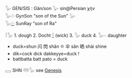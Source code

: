 𓅭 GEN/SIS : Gän/son 𓅬 sin@Persian χήν  
𓅭𓇳 GynSon "son of the Sun" 𓅬  
𓅭[𓇳](𓇳) SunRay "son of Ra"  

𓎛𓅭 1. dough 2. Docht [𓎛](𓎛) (wick) 3. 𓅭 duck  4. 𓅭𓏏 daughter  

* duck=shun 闪 閃 shǎn 🌣 伞 sǎn 晒 shài shine  
* dik=cock dick dakkeyye=duck !  
* battbatta batt pato = duck  

𓈙 SHN 𓅸𓅭 see [Genesis](Genesis)  